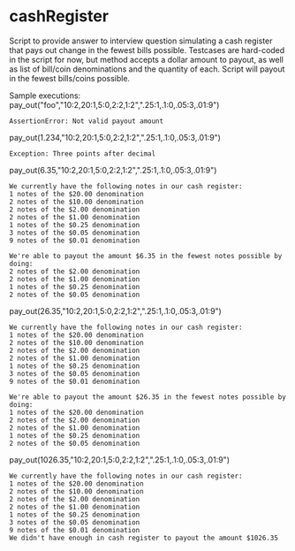 # cashRegister
Script to provide answer to interview question simulating a cash register that pays out change in the fewest bills possible.
Testcases are hard-coded in the script for now, but method accepts a dollar amount to payout, as well as list of bill/coin denominations and the quantity of each. Script will payout in the fewest bills/coins possible.

Sample executions:
pay_out("foo","10:2,20:1,5:0,2:2,1:2",".25:1,.1:0,.05:3,.01:9")
    
    AssertionError: Not valid payout amount

pay_out(1.234,"10:2,20:1,5:0,2:2,1:2",".25:1,.1:0,.05:3,.01:9")

    Exception: Three points after decimal

pay_out(6.35,"10:2,20:1,5:0,2:2,1:2",".25:1,.1:0,.05:3,.01:9")

    We currently have the following notes in our cash register:
    1 notes of the $20.00 denomination    
    2 notes of the $10.00 denomination    
    2 notes of the $2.00 denomination    
    2 notes of the $1.00 denomination    
    1 notes of the $0.25 denomination    
    3 notes of the $0.05 denomination    
    9 notes of the $0.01 denomination

    We're able to payout the amount $6.35 in the fewest notes possible by doing:
    2 notes of the $2.00 denomination    
    2 notes of the $1.00 denomination    
    1 notes of the $0.25 denomination    
    2 notes of the $0.05 denomination
    
pay_out(26.35,"10:2,20:1,5:0,2:2,1:2",".25:1,.1:0,.05:3,.01:9")

    We currently have the following notes in our cash register:    
    1 notes of the $20.00 denomination    
    2 notes of the $10.00 denomination    
    2 notes of the $2.00 denomination    
    2 notes of the $1.00 denomination    
    1 notes of the $0.25 denomination    
    3 notes of the $0.05 denomination  
    9 notes of the $0.01 denomination

    We're able to payout the amount $26.35 in the fewest notes possible by doing:
    1 notes of the $20.00 denomination    
    2 notes of the $2.00 denomination    
    2 notes of the $1.00 denomination    
    1 notes of the $0.25 denomination    
    2 notes of the $0.05 denomination
    
pay_out(1026.35,"10:2,20:1,5:0,2:2,1:2",".25:1,.1:0,.05:3,.01:9")

    We currently have the following notes in our cash register:
    1 notes of the $20.00 denomination
    2 notes of the $10.00 denomination
    2 notes of the $2.00 denomination
    2 notes of the $1.00 denomination
    1 notes of the $0.25 denomination
    3 notes of the $0.05 denomination
    9 notes of the $0.01 denomination
    We didn't have enough in cash register to payout the amount $1026.35
